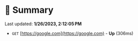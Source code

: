 # 📖 Summary
Last updated: **1/26/2023, 2:12:05 PM**

- `GET` [https://google.com](https://google.com) - **Up** (306ms)
